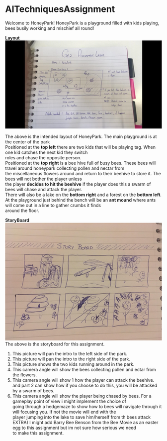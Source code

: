 # AITechniquesAssignment
Welcome to HoneyPark! HoneyPark is a playground filled with kids playing, bees busily working and mischief all round!

**Layout**</br>
![Layout](/Images/layout.jpg) </br>

The above is the intended layout of HoneyPark. The main playground is at the center of the park </br>
Positioned at the **top left** there are two kids that will be playing tag. When one kid catches the next kid they switch </br>
roles and chase the opposite person. </br>
Positioned at the **top right** is a bee hive full of busy bees. These bees will travel around honeypark collecting pollen and nectar from </br>
the miscellaneous flowers around and return to their beehive to store it. The bees will not bother the player unless </br>
the player **decides to hit the beehive** if the player does this a swarm of bees will chase and attack the player. </br>
There will also be a lake on the **bottom right** and a forest on the **bottom left**. </br>
At the playground just behind the bench will be an **ant mound** where ants will come out in a line to gather crumbs it finds </br>
around the floor. 

**StoryBoard**</br>
![Layout](/Images/story.jpg) </br>
The above is the storyboard for this assignment. </br>
1) This picture will pan the intro to the left side of the park. </br>
2) This picture will pan the intro to the right side of the park. </br>
3) This picture shows the two kids running around in the park. </br>
4) This camera angle will show the bees collecting pollen and ectar from the flowers. </br>
5) This camera angle will show 1 how the player can attack the beehive. </br>
and part 2 can show how if you choose to do this, you will be attacked by a swarm of bees. </br>
6) This camera angle will show the player being chased by bees. For a gameplay point of view i might implement the choice of </br>
going through a hedgemaze to show how to bees will navigate through it will focusing you. If not the movie will end with the  </br>
player jumping into the lake to save him/herself from th bees attack </br>
EXTRA) I might add Barry Bee Benson from the Bee Movie as an easter egg to this assignment but im not sure how serious we need  </br>
to make this assignment. </br>


